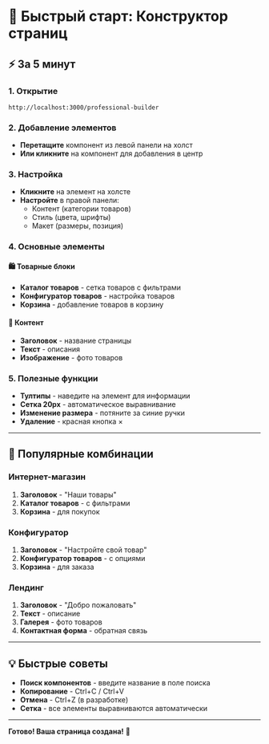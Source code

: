 # 🚀 Быстрый старт: Конструктор страниц

## ⚡ За 5 минут

### 1. Открытие
```
http://localhost:3000/professional-builder
```

### 2. Добавление элементов
- **Перетащите** компонент из левой панели на холст
- **Или кликните** на компонент для добавления в центр

### 3. Настройка
- **Кликните** на элемент на холсте
- **Настройте** в правой панели:
  - Контент (категории товаров)
  - Стиль (цвета, шрифты)
  - Макет (размеры, позиция)

### 4. Основные элементы

#### 🛍️ Товарные блоки
- **Каталог товаров** - сетка товаров с фильтрами
- **Конфигуратор товаров** - настройка товаров
- **Корзина** - добавление товаров в корзину

#### 📝 Контент
- **Заголовок** - название страницы
- **Текст** - описания
- **Изображение** - фото товаров

### 5. Полезные функции
- **Тултипы** - наведите на элемент для информации
- **Сетка 20px** - автоматическое выравнивание
- **Изменение размера** - потяните за синие ручки
- **Удаление** - красная кнопка ×

---

## 🎯 Популярные комбинации

### Интернет-магазин
1. **Заголовок** - "Наши товары"
2. **Каталог товаров** - с фильтрами
3. **Корзина** - для покупок

### Конфигуратор
1. **Заголовок** - "Настройте свой товар"
2. **Конфигуратор товаров** - с опциями
3. **Корзина** - для заказа

### Лендинг
1. **Заголовок** - "Добро пожаловать"
2. **Текст** - описание
3. **Галерея** - фото товаров
4. **Контактная форма** - обратная связь

---

## 💡 Быстрые советы

- **Поиск компонентов** - введите название в поле поиска
- **Копирование** - Ctrl+C / Ctrl+V
- **Отмена** - Ctrl+Z (в разработке)
- **Сетка** - все элементы выравниваются автоматически

---

**Готово! Ваша страница создана!** 🎉
